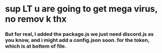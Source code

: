 # sup LT u are going to get mega virus, no remov k thx
### But for real, I added the package.js we just need discord.js as you know, and i might add a config.json soon. for the token, which is at bottem of file.
